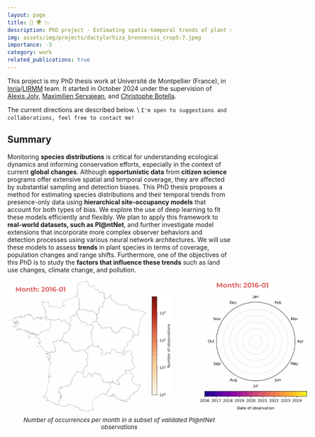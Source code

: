 ```yaml
---
layout: page
title: 🌿 🌍 📉
description: PhD project - Estimating spatio-temporal trends of plant species using Opportunistic Citizen science data
img: assets/img/projects/dactylorhiza_brennensis_crop5:7.jpeg
importance: -3
category: work
related_publications: true
---
```


This project is my PhD thesis work at Université de Montpellier (France), in [Inria](https://inria.fr/en)/[LIRMM](https://www.lirmm.fr/lirmm-en/) team. It started in October 2024 under the supervision of [Alexis Joly](https://sites.google.com/view/alexis-joly-inria/home/), [Maximilien Servajean](https://maximiliense.github.io/), and [Christophe Botella](http://christophebotella.fr/).

The current directions are described below. \\
`I'm open to suggestions and collaborations, feel free to contact me!`


## Summary

Monitoring **species distributions** is critical for understanding ecological dynamics and informing conservation efforts, especially in the context of current **global changes**. Although **opportunistic data** from **citizen science** programs offer extensive spatial and temporal coverage, they are affected by substantial sampling and detection biases. This PhD thesis proposes a method for estimating species distributions and their temporal trends from presence-only data using **hierarchical site-occupancy models** that account for both types of bias. We explore the use of deep learning to fit these models efficiently and flexibly. We plan to apply this framework to **real-world datasets, such as Pl@ntNet**, and further investigate model extensions that incorporate more complex observer behaviors and detection processes using various neural network architectures. We will use these models to assess **trends** in plant species in terms of coverage, population changes and range shifts. Furthermore, one of the objectives of this PhD is to study the **factors that influence these trends** such as land use changes, climate change, and pollution.


<div style="display: flex; flex-direction: column; align-items: center; gap: 8px;">
    <!-- Top row: map + scale + spider -->
    <div style="display: flex; align-items: center; gap: 8px;">
        <!-- Map -->
        <img src="/assets/img/projects/nbr_obs_plantnet-map.gif" 
             alt="Map" 
             style="max-height: 300px; width: auto; display: block; border-radius: 0; margin-right: 0;">
        <!-- Scale -->
        <img src="/assets/img/projects/nbr_obs_plantnet-map-scale.png" 
             alt="Map scale" 
             style="max-height: 230px; width: auto; display: block; border-radius: 0;">
        <!-- Spider -->
        <img src="/assets/img/projects/nbr_obs_plantnet-spider.gif" 
             alt="Spider" 
             style="max-height: 300px; width: auto; display: block; border-radius: 8px; margin-left: 50px;">
    </div>
    <!-- Legend -->
    <div style="text-align: center; font-size: 0.95em;">
        <em>Number of occurrences per month in a subset of validated Pl@ntNet observations</em>
    </div>
</div> <br>
 